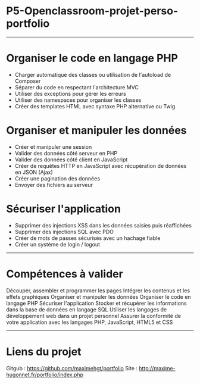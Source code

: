 # P5-Openclassroom-projet-perso-portfolio

---------------------

# Organiser le code en langage PHP

- Charger automatique des classes ou utilisation de l'autoload de Composer
- Séparer du code en respectant l'architecture MVC
- Utiliser des exceptions pour gérer les erreurs
- Utiliser des namespaces pour organiser les classes
- Créer des templates HTML avec syntaxe PHP alternative ou Twig

# Organiser et manipuler les données

- Créer et manipuler une session
- Valider des données côté serveur en PHP
- Valider des données côté client en JavaScript
- Créer de requêtes HTTP en JavaScript avec récupération de données en JSON (Ajax)
- Créer une pagination des données
- Envoyer des fichiers au serveur

# Sécuriser l'application

- Supprimer des injections XSS dans les données saisies puis réaffichées
- Supprimer des injections SQL avec PDO
- Créer de mots de passes sécurisés avec un hachage fiable
- Créer un système de login / logout

---------------------

# Compétences à valider

Découper, assembler et programmer les pages
Intégrer les contenus et les effets graphiques
Organiser et manipuler les données
Organiser le code en langage PHP
Sécuriser l'application
Stocker et récupérer les informations dans la base de données en langage SQL
Utiliser les langages de développement web dans un projet personnel
Assurer la conformité de votre application avec les langages PHP, JavaScript, HTML5 et CSS

---------------------

# Liens du projet

Gitgub : https://github.com/maximehgt/portfolio
Site : http://maxime-hugonnet.fr/portfolio/index.php